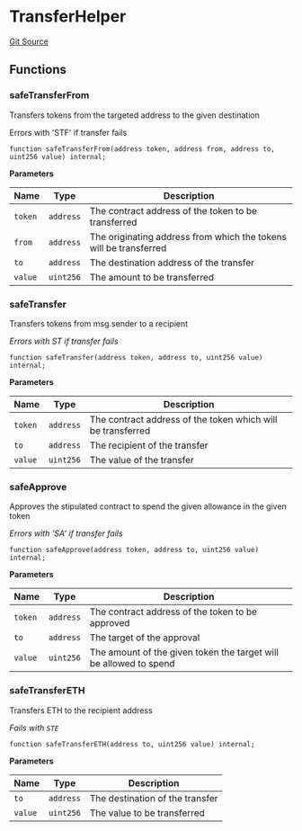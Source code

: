 # TransferHelper
[Git Source](https://github.com/KYRDTeam/ilo-contracts/blob/da7613c22bad547ebd26a45d76010fc3957237e9/src/libraries/TransferHelper.sol)


## Functions
### safeTransferFrom

Transfers tokens from the targeted address to the given destination

Errors with 'STF' if transfer fails


```solidity
function safeTransferFrom(address token, address from, address to, uint256 value) internal;
```
**Parameters**

|Name|Type|Description|
|----|----|-----------|
|`token`|`address`|The contract address of the token to be transferred|
|`from`|`address`|The originating address from which the tokens will be transferred|
|`to`|`address`|The destination address of the transfer|
|`value`|`uint256`|The amount to be transferred|


### safeTransfer

Transfers tokens from msg.sender to a recipient

*Errors with ST if transfer fails*


```solidity
function safeTransfer(address token, address to, uint256 value) internal;
```
**Parameters**

|Name|Type|Description|
|----|----|-----------|
|`token`|`address`|The contract address of the token which will be transferred|
|`to`|`address`|The recipient of the transfer|
|`value`|`uint256`|The value of the transfer|


### safeApprove

Approves the stipulated contract to spend the given allowance in the given token

*Errors with 'SA' if transfer fails*


```solidity
function safeApprove(address token, address to, uint256 value) internal;
```
**Parameters**

|Name|Type|Description|
|----|----|-----------|
|`token`|`address`|The contract address of the token to be approved|
|`to`|`address`|The target of the approval|
|`value`|`uint256`|The amount of the given token the target will be allowed to spend|


### safeTransferETH

Transfers ETH to the recipient address

*Fails with `STE`*


```solidity
function safeTransferETH(address to, uint256 value) internal;
```
**Parameters**

|Name|Type|Description|
|----|----|-----------|
|`to`|`address`|The destination of the transfer|
|`value`|`uint256`|The value to be transferred|



